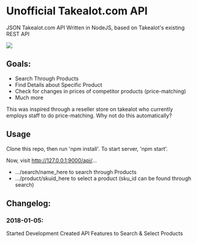 # Unofficial Takealot.com API

JSON Takealot.com API Written in NodeJS, based on Takealot's existing REST API

![](https://rhyswilliams.co.za/blog/wp-content/uploads/2017/02/bar-1.png)

## Goals:
- Search Through Products
- Find Details about Specific Product 
- Check for changes in prices of competitor products (price-matching)
- Much more

This was inspired through a reseller store on takealot who currently employs
staff to do price-matching. Why not do this automatically?

## Usage
Clone this repo, then run 'npm install'. To start server, 'npm start'.

Now, visit http://127.0.0.1:9000/api/...

 - .../search/name_here to search through Products
 - .../product/skuid_here to select a product (sku_id can be found through search)


## Changelog:

### 2018-01-05:
Started Development
Created API Features to Search & Select Products
